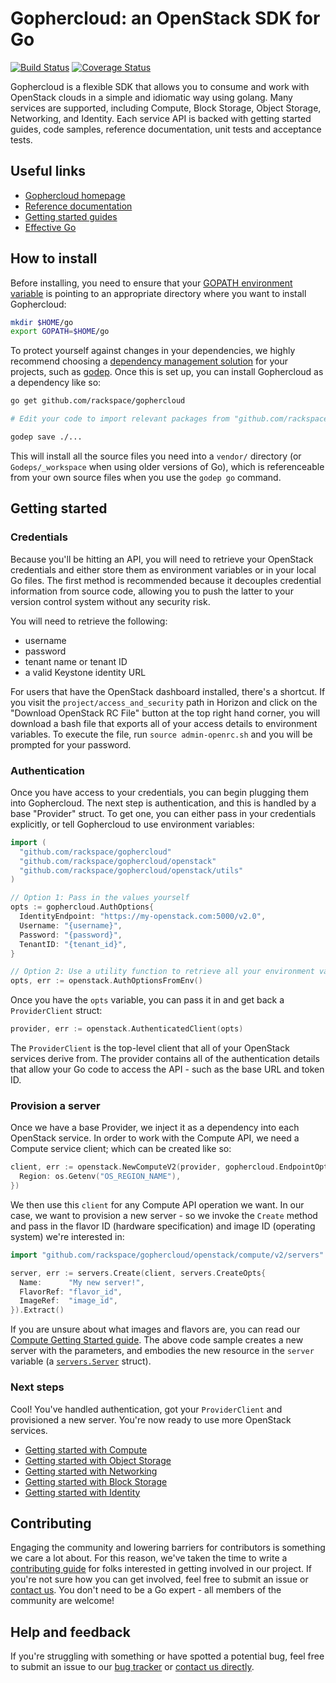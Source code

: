 # Gophercloud: an OpenStack SDK for Go
[![Build Status](https://travis-ci.org/rackspace/gophercloud.svg?branch=master)](https://travis-ci.org/rackspace/gophercloud) [![Coverage Status](https://coveralls.io/repos/rackspace/gophercloud/badge.png)](https://coveralls.io/r/rackspace/gophercloud)

Gophercloud is a flexible SDK that allows you to consume and work with OpenStack
clouds in a simple and idiomatic way using golang. Many services are supported,
including Compute, Block Storage, Object Storage, Networking, and Identity.
Each service API is backed with getting started guides, code samples, reference
documentation, unit tests and acceptance tests.

## Useful links

* [Gophercloud homepage](http://gophercloud.io)
* [Reference documentation](http://godoc.org/github.com/rackspace/gophercloud)
* [Getting started guides](http://gophercloud.io/docs)
* [Effective Go](https://golang.org/doc/effective_go.html)

## How to install

Before installing, you need to ensure that your [GOPATH environment variable](https://golang.org/doc/code.html#GOPATH)
is pointing to an appropriate directory where you want to install Gophercloud:

```bash
mkdir $HOME/go
export GOPATH=$HOME/go
```

To protect yourself against changes in your dependencies, we highly recommend choosing a
[dependency management solution](https://github.com/golang/go/wiki/PackageManagementTools) for
your projects, such as [godep](https://github.com/tools/godep). Once this is set up, you can install
Gophercloud as a dependency like so:

```bash
go get github.com/rackspace/gophercloud

# Edit your code to import relevant packages from "github.com/rackspace/gophercloud"

godep save ./...
```

This will install all the source files you need into a `vendor/` directory (or `Godeps/_workspace` when using older versions of Go), which is
referenceable from your own source files when you use the `godep go` command.

## Getting started

### Credentials

Because you'll be hitting an API, you will need to retrieve your OpenStack
credentials and either store them as environment variables or in your local Go
files. The first method is recommended because it decouples credential
information from source code, allowing you to push the latter to your version
control system without any security risk.

You will need to retrieve the following:

* username
* password
* tenant name or tenant ID
* a valid Keystone identity URL

For users that have the OpenStack dashboard installed, there's a shortcut. If
you visit the `project/access_and_security` path in Horizon and click on the
"Download OpenStack RC File" button at the top right hand corner, you will
download a bash file that exports all of your access details to environment
variables. To execute the file, run `source admin-openrc.sh` and you will be
prompted for your password.

### Authentication

Once you have access to your credentials, you can begin plugging them into
Gophercloud. The next step is authentication, and this is handled by a base
"Provider" struct. To get one, you can either pass in your credentials
explicitly, or tell Gophercloud to use environment variables:

```go
import (
  "github.com/rackspace/gophercloud"
  "github.com/rackspace/gophercloud/openstack"
  "github.com/rackspace/gophercloud/openstack/utils"
)

// Option 1: Pass in the values yourself
opts := gophercloud.AuthOptions{
  IdentityEndpoint: "https://my-openstack.com:5000/v2.0",
  Username: "{username}",
  Password: "{password}",
  TenantID: "{tenant_id}",
}

// Option 2: Use a utility function to retrieve all your environment variables
opts, err := openstack.AuthOptionsFromEnv()
```

Once you have the `opts` variable, you can pass it in and get back a
`ProviderClient` struct:

```go
provider, err := openstack.AuthenticatedClient(opts)
```

The `ProviderClient` is the top-level client that all of your OpenStack services
derive from. The provider contains all of the authentication details that allow
your Go code to access the API - such as the base URL and token ID.

### Provision a server

Once we have a base Provider, we inject it as a dependency into each OpenStack
service. In order to work with the Compute API, we need a Compute service
client; which can be created like so:

```go
client, err := openstack.NewComputeV2(provider, gophercloud.EndpointOpts{
  Region: os.Getenv("OS_REGION_NAME"),
})
```

We then use this `client` for any Compute API operation we want. In our case,
we want to provision a new server - so we invoke the `Create` method and pass
in the flavor ID (hardware specification) and image ID (operating system) we're
interested in:

```go
import "github.com/rackspace/gophercloud/openstack/compute/v2/servers"

server, err := servers.Create(client, servers.CreateOpts{
  Name:      "My new server!",
  FlavorRef: "flavor_id",
  ImageRef:  "image_id",
}).Extract()
```

If you are unsure about what images and flavors are, you can read our [Compute
Getting Started guide](http://gophercloud.io/docs/compute). The above code
sample creates a new server with the parameters, and embodies the new resource
in the `server` variable (a
[`servers.Server`](http://godoc.org/github.com/rackspace/gophercloud) struct).

### Next steps

Cool! You've handled authentication, got your `ProviderClient` and provisioned
a new server. You're now ready to use more OpenStack services.

* [Getting started with Compute](http://gophercloud.io/docs/compute)
* [Getting started with Object Storage](http://gophercloud.io/docs/object-storage)
* [Getting started with Networking](http://gophercloud.io/docs/networking)
* [Getting started with Block Storage](http://gophercloud.io/docs/block-storage)
* [Getting started with Identity](http://gophercloud.io/docs/identity)

## Contributing

Engaging the community and lowering barriers for contributors is something we
care a lot about. For this reason, we've taken the time to write a [contributing
guide](./CONTRIBUTING.md) for folks interested in getting involved in our project.
If you're not sure how you can get involved, feel free to submit an issue or
[contact us](https://developer.rackspace.com/support/). You don't need to be a
Go expert - all members of the community are welcome!

## Help and feedback

If you're struggling with something or have spotted a potential bug, feel free
to submit an issue to our [bug tracker](/issues) or [contact us directly](https://developer.rackspace.com/support/).
